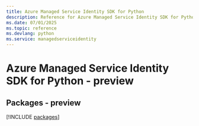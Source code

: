 ```yaml
---
title: Azure Managed Service Identity SDK for Python
description: Reference for Azure Managed Service Identity SDK for Python
ms.date: 07/01/2025
ms.topic: reference
ms.devlang: python
ms.service: managedserviceidentity
---
```

# Azure Managed Service Identity SDK for Python - preview
## Packages - preview
[!INCLUDE [packages](managed-service-identity-index.md)]